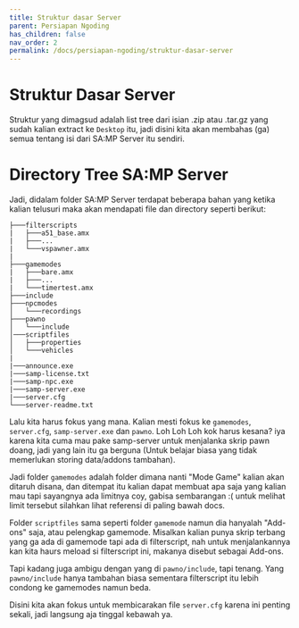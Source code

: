 ```yaml
---
title: Struktur dasar Server
parent: Persiapan Ngoding
has_children: false
nav_order: 2
permalink: /docs/persiapan-ngoding/struktur-dasar-server
---
```


# Struktur Dasar Server

Struktur yang dimagsud adalah list tree dari isian .zip atau .tar.gz yang sudah kalian extract ke `Desktop` itu, jadi disini kita akan membahas (ga) semua tentang isi dari
SA:MP Server itu sendiri.

# Directory Tree SA:MP Server

Jadi, didalam folder SA:MP Server terdapat beberapa bahan yang ketika kalian telusuri maka akan mendapati file dan directory seperti berikut:

```
├───filterscripts
|   ├───a51_base.amx
|   ├───...
|   └───vspawner.amx
|
├───gamemodes
|   ├───bare.amx
|   ├───...
|   └───timertest.amx
├───include
├───npcmodes
│   └───recordings
├───pawno
│   └───include
│───scriptfiles
│   ├───properties
│   └───vehicles
|
|───announce.exe
|───samp-license.txt
|───samp-npc.exe
|───samp-server.exe
|───server.cfg
└───server-readme.txt
```

Lalu kita harus fokus yang mana. Kalian mesti fokus ke `gamemodes`, `server.cfg`, `samp-server.exe` dan `pawno`. Loh Loh Loh kok harus kesana? iya karena kita cuma mau pake
samp-server untuk menjalanka skrip pawn doang, jadi yang lain itu ga berguna (Untuk belajar biasa yang tidak memerlukan storing data/addons tambahan).

Jadi folder `gamemodes` adalah folder dimana nanti "Mode Game" kalian akan ditaruh disana, dan ditempat itu kalian dapat membuat apa saja yang kalian mau tapi sayangnya
ada limitnya coy, gabisa sembarangan :( untuk melihat limit tersebut silahkan lihat referensi di paling bawah docs.

Folder `scriptfiles` sama seperti folder `gamemode` namun dia hanyalah "Add-ons" saja, atau pelengkap gamemode. Misalkan kalian punya skrip terbang yang ga ada di gamemode
tapi ada di filterscript, nah untuk menjalankannya kan kita haurs meload si filterscript ini, makanya disebut sebagai Add-ons.

Tapi kadang juga ambigu dengan yang di `pawno/include`, tapi tenang. Yang `pawno/include` hanya tambahan biasa sementara filterscript itu lebih condong ke gamemodes namun beda.

Disini kita akan fokus untuk membicarakan file `server.cfg` karena ini penting sekali, jadi langsung aja tinggal kebawah ya.
